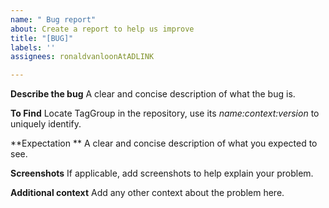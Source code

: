 ```yaml
---
name: " Bug report"
about: Create a report to help us improve
title: "[BUG]"
labels: ''
assignees: ronaldvanloonAtADLINK

---
```


**Describe the bug**
A clear and concise description of what the bug is.

**To Find**
Locate TagGroup in the repository, use its _name:context:version_ to uniquely identify.

**Expectation **
A clear and concise description of what you expected to see.

**Screenshots**
If applicable, add screenshots to help explain your problem.

**Additional context**
Add any other context about the problem here.
